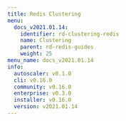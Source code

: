 ```yaml
---
title: Redis Clustering
menu:
  docs_v2021.01.14:
    identifier: rd-clustering-redis
    name: Clustering
    parent: rd-redis-guides
    weight: 25
menu_name: docs_v2021.01.14
info:
  autoscaler: v0.1.0
  cli: v0.16.0
  community: v0.16.0
  enterprise: v0.3.0
  installer: v0.16.0
  version: v2021.01.14
---
```


